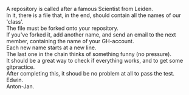 A repository is called after a famous Scientist from Leiden.   
In it, there is a file that, in the end, should contain all the names of our 'class'.   
The file must be forked onto your repository.      
If you've forked it, add another name, and send an email to the next member, containing the name of your GH-account.       
Each new name starts at a new line.     
The last one in the chain thinks of something funny (no pressure).         
It should be a great way to check if everything works, and to get some gitpractice.    
After completing this, it shoud be no problem at all to pass the test.    
Edwin.       
Anton-Jan.       
